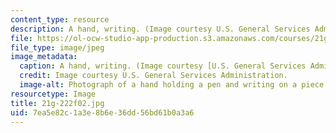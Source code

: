 ```yaml
---
content_type: resource
description: A hand, writing. (Image courtesy U.S. General Services Administration.)
file: https://ol-ocw-studio-app-production.s3.amazonaws.com/courses/21g-222-expository-writing-for-bilingual-students-fall-2002/7ea5e82c1a3e8b6e36dd56bd61b0a3a6_21g-222f02.jpg
file_type: image/jpeg
image_metadata:
  caption: A hand, writing. (Image courtesy [U.S. General Services Administration](http://www.gsa.gov/).)
  credit: Image courtesy U.S. General Services Administration.
  image-alt: Photograph of a hand holding a pen and writing on a piece of paper.
resourcetype: Image
title: 21g-222f02.jpg
uid: 7ea5e82c-1a3e-8b6e-36dd-56bd61b0a3a6
---
```


